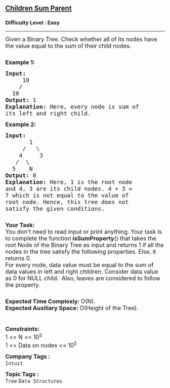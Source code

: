 <h2><a href="https://www.geeksforgeeks.org/problems/children-sum-parent/1">Children Sum Parent</a></h2><h3>Difficulty Level : Easy</h3><hr><div class="problems_problem_content__Xm_eO"><p><span style="font-size:18px">Given a Binary Tree. Check whether all of its nodes have the value equal to the sum of their child nodes.</span></p>

<p><br>
<span style="font-size:18px"><strong>Example 1:</strong></span></p>

<pre><span style="font-size:18px"><strong>Input:
</strong>     10
    /
  10 
<strong>Output: </strong>1<strong>
Explanation: </strong>Here, every node is sum of
its left and right child.</span></pre>

<p><span style="font-size:18px"><strong>Example 2:</strong></span></p>

<pre><span style="font-size:18px"><strong>Input:
</strong>       1
     /   \
&nbsp;   4     3
&nbsp;  /  \
&nbsp; 5    N
<strong>Output: </strong>0<strong>
Explanation: </strong>Here, 1 is the root node
and 4, 3 are its child&nbsp;nodes. 4 + 3 =
7 which is not equal to the value of
root node. Hence, this tree does not
satisfy the given conditions.</span></pre>

<p><br>
<span style="font-size:18px"><strong>Your Task:</strong><br>
You don't need to read input or print anything. Your task is to complete the function</span><span style="font-size:18px"> <strong>isSumProperty</strong>() that takes the root Node of the Binary Tree as input and returns 1 if all the nodes in the tree satisfy the following properties. Else, it returns 0.<br>
For every node, data value must be equal to the&nbsp;sum of data values in left and right children. Consider data value as 0 for NULL child.&nbsp; Also, leaves are considered to follow the property.</span></p>

<p><br>
<span style="font-size:18px"><strong>Expected Time Complexiy:&nbsp;</strong>O(N).<br>
<strong>Expected Auxiliary Space:&nbsp;</strong>O(Height of the Tree).</span></p>

<p>&nbsp;</p>

<p><span style="font-size:18px"><strong>Constraints:</strong><br>
1 &lt;= N &lt;= 10<sup>5</sup><br>
1 &lt;= Data on nodes &lt;= 10<sup>5</sup></span></p>
</div><p><span style=font-size:18px><strong>Company Tags : </strong><br><code>Intuit</code>&nbsp;<br><p><span style=font-size:18px><strong>Topic Tags : </strong><br><code>Tree</code>&nbsp;<code>Data Structures</code>&nbsp;